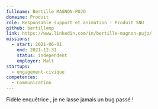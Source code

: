 ```yaml
---
fullname: Bertille MAGNON-PUJO
domaine: Produit
role: Responsable support et animation - Produit SNU
github: bertillemp
link: https://www.linkedin.com/in/bertille-magnon-pujo/
missions:
  - start: 2021-06-01
    end: 2021-12-31
    status: independent
    employer: Malt
startups:
  - engagement-civique
competences:
  - Communication
---
```

Fidèle enquêtrice , je ne lasse jamais un bug passé !